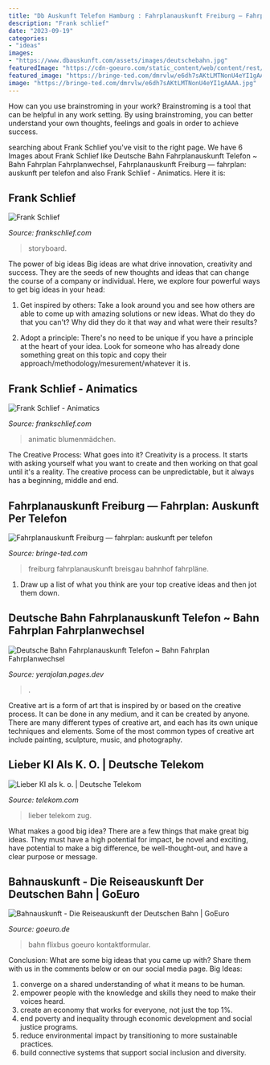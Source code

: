 ```yaml
---
title: "Db Auskunft Telefon Hamburg : Fahrplanauskunft Freiburg — Fahrplan: Auskunft Per Telefon"
description: "Frank schlief"
date: "2023-09-19"
categories:
- "ideas"
images:
- "https://www.dbauskunft.com/assets/images/deutschebahn.jpg"
featuredImage: "https://cdn-goeuro.com/static_content/web/content/rest/icon-lostandfound.png"
featured_image: "https://bringe-ted.com/dmrvlw/e6dh7sAKtLMTNonU4eYI1gAAAA.jpg"
image: "https://bringe-ted.com/dmrvlw/e6dh7sAKtLMTNonU4eYI1gAAAA.jpg"
---
```



How can you use brainstroming in your work?
Brainstroming is a tool that can be helpful in any work setting. By using brainstroming, you can better understand your own thoughts, feelings and goals in order to achieve success.

	

		
searching about Frank Schlief you've visit to the right page. We have 6 Images about Frank Schlief like Deutsche Bahn Fahrplanauskunft Telefon ~ Bahn Fahrplan Fahrplanwechsel, Fahrplanauskunft Freiburg — fahrplan: auskunft per telefon and also Frank Schlief - Animatics. Here it is:
		
    
## Frank Schlief

<img loading=lazy src="https://pro2-bar-s3-cdn-cf3.myportfolio.com/9ea47dc0d1b6d9a0ad990797f133e817/e3ef02f0-d828-43c2-af78-115a4606500f_rwc_0x0x1909x1076x1909.png?h=14d0ff0577d5bd8fa2beaa53cf4144cc" onerror="this.onerror=null;this.src='https://tse1.mm.bing.net/th?id=OIP.XUMQ9pt1yHPid8zjjZwfPAHaEL&amp;pid=15.1';" alt="Frank Schlief">

_Source: frankschlief.com_

>storyboard. 

	

The power of big ideas
Big ideas are what drive innovation, creativity and success. They are the seeds of new thoughts and ideas that can change the course of a company or individual. Here, we explore four powerful ways to get big ideas in your head:
1. Get inspired by others: Take a look around you and see how others are able to come up with amazing solutions or new ideas. What do they do that you can't? Why did they do it that way and what were their results?

2. Adopt a principle: There's no need to be unique if you have a principle at the heart of your idea. Look for someone who has already done something great on this topic and copy their approach/methodology/mesurement/whatever it is.

    
## Frank Schlief - Animatics

<img loading=lazy src="https://pro2-bar-s3-cdn-cf5.myportfolio.com/9ea47dc0d1b6d9a0ad990797f133e817/685082fc-22e3-423b-91a0-4ea3eac3b4c0_rwc_679x203x750x423x1280.png?h=c8bc74c84c0400cb62f53854bf950294" onerror="this.onerror=null;this.src='https://tse1.mm.bing.net/th?id=OIP.EXuyXf5FL1-RORW22LVLpgHaEL&amp;pid=15.1';" alt="Frank Schlief - Animatics">

_Source: frankschlief.com_

>animatic blumenmädchen. 

	

The Creative Process: What goes into it?
Creativity is a process. It starts with asking yourself what you want to create and then working on that goal until it's a reality. The creative process can be unpredictable, but it always has a beginning, middle and end.

    
## Fahrplanauskunft Freiburg — Fahrplan: Auskunft Per Telefon

<img loading=lazy src="https://bringe-ted.com/dmrvlw/e6dh7sAKtLMTNonU4eYI1gAAAA.jpg" onerror="this.onerror=null;this.src='https://tse1.mm.bing.net/th?id=OIP.EfUpyKLTgp9FNo7JrCWMxQAAAA&amp;pid=15.1';" alt="Fahrplanauskunft Freiburg — fahrplan: auskunft per telefon">

_Source: bringe-ted.com_

>freiburg fahrplanauskunft breisgau bahnhof fahrpläne. 

	

1. Draw up a list of what you think are your top creative ideas and then jot them down.

    
## Deutsche Bahn Fahrplanauskunft Telefon ~ Bahn Fahrplan Fahrplanwechsel

<img loading=lazy src="https://www.dbauskunft.com/assets/images/deutschebahn.jpg" onerror="this.onerror=null;this.src='https://tse2.mm.bing.net/th?id=OIP.mcjQV2PI0ssy850OP_gIcAHaEK&amp;pid=15.1';" alt="Deutsche Bahn Fahrplanauskunft Telefon ~ Bahn Fahrplan Fahrplanwechsel">

_Source: yerajolan.pages.dev_

>. 

	

Creative art is a form of art that is inspired by or based on the creative process. It can be done in any medium, and it can be created by anyone. There are many different types of creative art, and each has its own unique techniques and elements. Some of the most common types of creative art include painting, sculpture, music, and photography.

    
## Lieber KI Als K. O. | Deutsche Telekom

<img loading=lazy src="https://www.telekom.com/resource/image/577724/landscape_ratio4x3/1296/972/cc3677891a3695183bb8f53976d793f/gW/bi-190730-bahnapp-02.jpg" onerror="this.onerror=null;this.src='https://tse3.mm.bing.net/th?id=OIP.tVcWjrIi2qAtesCNmceoAwHaFj&amp;pid=15.1';" alt="Lieber KI als k. o. | Deutsche Telekom">

_Source: telekom.com_

>lieber telekom zug. 

	

What makes a good big idea?
There are a few things that make great big ideas. They must have a high potential for impact, be novel and exciting, have potential to make a big difference, be well-thought-out, and have a clear purpose or message.

    
## Bahnauskunft - Die Reiseauskunft Der Deutschen Bahn | GoEuro

<img loading=lazy src="https://cdn-goeuro.com/static_content/web/content/rest/icon-lostandfound.png" onerror="this.onerror=null;this.src='https://tse3.mm.bing.net/th?id=OIP.ZB0rzh7zGc2lyW4tazXtMwHaG0&amp;pid=15.1';" alt="Bahnauskunft - Die Reiseauskunft der Deutschen Bahn | GoEuro">

_Source: goeuro.de_

>bahn flixbus goeuro kontaktformular. 

	

Conclusion: What are some big ideas that you came up with? Share them with us in the comments below or on our social media page.
Big Ideas:
1. converge on a shared understanding of what it means to be human. 
2. empower people with the knowledge and skills they need to make their voices heard. 
3. create an economy that works for everyone, not just the top 1%. 
4. end poverty and inequality through economic development and social justice programs. 
5. reduce environmental impact by transitioning to more sustainable practices. 
6. build connective systems that support social inclusion and diversity. 

